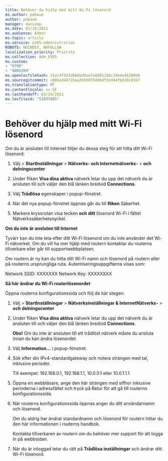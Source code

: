 ```yaml
---
title: Behöver du hjälp med mitt Wi-Fi lösenord
ms.author: pebaum
author: pebaum
manager: dansimp
ms.date: 03/16/2021
ms.audience: Admin
ms.topic: article
ms.service: o365-administration
ROBOTS: NOINDEX, NOFOLLOW
localization_priority: Priority
ms.collection: Adm_O365
ms.custom:
- "9799"
- "9005399"
ms.openlocfilehash: 31ec4f543d6b6bd0ae7e88911b6c3de4e46206b0
ms.sourcegitcommit: c08bed4071baa3bb5879496df3ed44fb828c8367
ms.translationtype: MT
ms.contentlocale: sv-SE
ms.lasthandoff: 03/19/2021
ms.locfileid: "51037895"
---
```

# <a name="need-help-with-my-wi-fi-password"></a>Behöver du hjälp med mitt Wi-Fi lösenord

Om du är ansluten till Internet följer du dessa steg för att hitta ditt Wi-Fi lösenord:

1. Välj   >  **StartInställningar**  >  **Nätverks- och Internetnätverks-**  >  **och delningscenter**

1. Under fliken **Visa dina aktiva** nätverk letar du upp det nätverk du är ansluten till och väljer den blå länken bredvid **Connections**.

1. Välj **Trådlösa** egenskaper i popup-fönstret.

1. När det nya popup-fönstret öppnas går du till **fliken** Säkerhet.

1. Markera kryssrutan visa tecken **och ditt** lösenord Wi-Fi i fältet Nätverkssäkerhetsnyckel.

**Om du inte är ansluten till Internet**

Tyvärr kan du inte leta efter ditt Wi-Fi lösenord om du inte använder det Wi-Fi nätverket. Om du vill ha mer hjälp med routern kontaktar du routerns tillverkare eller går till supportwebbplatsen.

Om routern är ny kan du hitta ditt Wi-Fi namn och lösenord på routern eller på routerns ursprungliga ruta. Autentiseringsuppgifterna visas som:

Network SSID: XXXXXXX Network Key: XXXXXXXX

**Så här ändrar du Wi-Fi routerlösenordet**

Öppna routerns konfigurationssida och följ de här stegen:

1. Välj   >  **StartInställningar**  >  **Nätverksinställningar & InternetNätverks-**  >  **och delningscenter**

1. Under fliken **Visa dina aktiva** nätverk letar du upp det nätverk du är ansluten till och väljer den blå länken bredvid **Connections**.

    **Obs!** Om du inte är ansluten till ett trådlöst nätverk måste du ansluta innan du kan ändra lösenordet.

1. Välj **Information...** i popup-fönstret.

1. Sök efter din IPv4-standardgateway och notera strängen med tal, inklusive perioder.

    Till exempel: 192.168.0.1, 192.168.1.1, 10.0.0.1 eller 10.0.1.1.1

1. Öppna en webbläsare, ange den här strängen med siffror inklusive perioderna i adressfältet och tryck på Retur för att gå till routerns konfigurationssida.

1. När routerns konfigurationssida öppnas anger du ditt användarnamn och lösenord.

    Om du aldrig har ändrat standardnamn och lösenord för routern hittar du den här informationen i routerns handbok.

    Kontakta tillverkaren av routern om du behöver mer support för att logga in på webbsidan.

1. När du är inloggad letar du rätt på **Trådlösa inställningar** och ändrar ditt Wi-Fi lösenord.